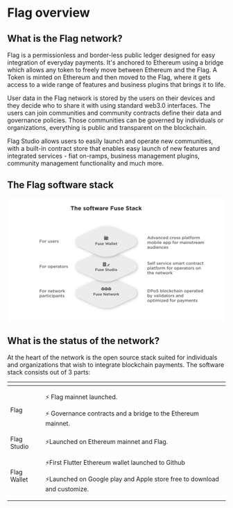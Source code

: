 # Flag overview

## What is the Flag network?

Flag is a permissionless and border-less public ledger designed for easy integration of everyday payments. It's anchored to Ethereum using a bridge which allows any token to freely move between Ethereum and the Flag. A Token is minted on Ethereum and then moved to the Flag, where it gets access to a wide range of features and business plugins that brings it to life.

User data in the Flag network is stored by the users on their devices and they decide who to share it with using standard web3.0 interfaces. The users can join communities and community contracts define their data and governance policies. Those communities can be governed by individuals or organizations, everything is public and transparent on the blockchain.

Flag Studio allows users to easily launch and operate new communities, with a built-in contract store that enables easy launch of new features and integrated services - fiat on-ramps, business management plugins, community management functionality and much more.

## The Flag software stack

![](.gitbook/assets/fuse-network-architecture2.jpg)

## What is the status of the network?

At the heart of the network is the open source stack suited for individuals and organizations that wish to integrate blockchain payments. The software stack consists out of 3 parts:

<table>
  <thead>
    <tr>
      <th style="text-align:left"></th>
      <th style="text-align:left"></th>
    </tr>
  </thead>
  <tbody>
    <tr>
      <td style="text-align:left">Flag</td>
      <td style="text-align:left">
        <p>&#x26A1; Flag mainnet launched.</p>
        <p>&#x26A1; Governance contracts and a bridge to the Ethereum mainnet.</p>
      </td>
    </tr>
    <tr>
      <td style="text-align:left">Flag Studio</td>
      <td style="text-align:left">&#x26A1;Launched on Ethereum mainnet and Flag.</td>
    </tr>
    <tr>
      <td style="text-align:left">Flag Wallet</td>
      <td style="text-align:left">
        <p>&#x26A1;First Flutter Ethereum wallet launched to Github</p>
        <p>&#x26A1;Launched on Google play and Apple store free to download and customize.</p>
      </td>
    </tr>
  </tbody>
</table>

